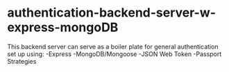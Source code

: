 # authentication-backend-server-w-express-mongoDB
This backend server can serve as a boiler plate for general authentication set up using:
-Express
-MongoDB/Mongoose
-JSON Web Token
-Passport Strategies
